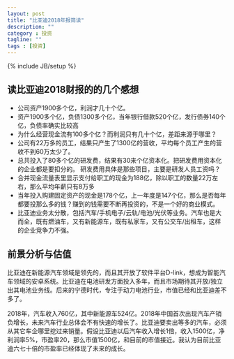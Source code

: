 ```yaml
---
layout: post
title: "比亚迪2018年报简读"
description: ""
category : 投资
tagline: ""
tags : [投资]
---
```

{% include JB/setup %}



## 读比亚迪2018财报的的几个感想

* 公司资产1900多个亿，利润才几十个亿。
* 资产1900多个亿，负债1300多个亿，当年银行借款520个亿，发行债券140个亿，负债率确实比较高
* 为什么经营现金流有100多个亿？而利润只有几十个亿，差距来源于哪里？
* 公司有22万多的员工，结果只产生了1300亿的营收，平均每个员工产生的营收不到60万太少了。
* 总共投入了80多个亿的研发费，结果有30来个亿资本化。把研发费用资本化的企业都是要扣分的。 研发费用具体是那些项目，主要是研发人员工资吗？
* 合并现金流量表里显示支付给职工的现金为188亿，除以职工的数量22万左右，那么平均年薪只有8万多
* 当年投入购建固定资产的现金是178个亿，上一年度是147个亿，那么是否每年都要投那么多的钱？赚到的钱需要不断再投资的，不是一个好的商业模式。
* 比亚迪业务太分散，包括汽车/手机电子/云轨/电池/光伏等业务。汽车也是大而全，既有燃油车，又有新能源车，既有私家车，又有公交车/出租车，这样的企业竞争力不强。

## 前景分析与估值

比亚迪在新能源汽车领域是领先的，而且其开放了软件平台D-link，想成为智能汽车领域的安卓系统。比亚迪在电池研发方面投入多年，而且市场期待其开放/独立出其电池业务线。后来的宁德时代，专注于动力电池行业，市值已经和比亚迪差不多了。

2018年，汽车收入760亿，其中新能源车524亿。2018年中国首次出现汽车产销负增长，未来汽车行业总体会不有快速的增长了。比亚迪要卖出等多的汽车，必须从其它车企哪里挖过来销量。假设比亚迪以后汽车收入增长1倍，收入1500亿，净利润率5%，市盈率20，那么市值1500亿，和目前的市值接近。我认为目前比亚迪六七十倍的市盈率已经体现了未来的成长。